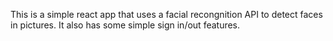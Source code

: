 This is a simple react app that uses a facial recongnition API to detect faces in pictures. It also has some simple sign in/out features.